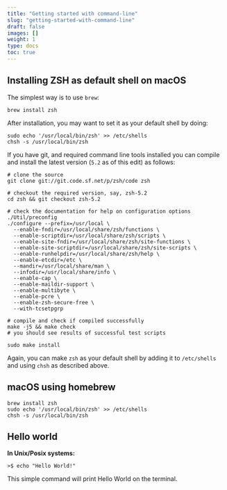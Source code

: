 ```yaml
---
title: "Getting started with command-line"
slug: "getting-started-with-command-line"
draft: false
images: []
weight: 1
type: docs
toc: true
---
```


## Installing ZSH as default shell on macOS
The simplest way is to use `brew`:

    brew install zsh
After installation, you may want to set it as your default shell by doing:

    sudo echo '/usr/local/bin/zsh' >> /etc/shells
    chsh -s /usr/local/bin/zsh

If you have git, and required command line tools installed you can compile and install the latest version (`5.2` as of this edit) as follows:

    # clone the source
    git clone git://git.code.sf.net/p/zsh/code zsh
    
    # checkout the required version, say, zsh-5.2
    cd zsh && git checkout zsh-5.2

    # check the documentation for help on configuration options
    ./Util/preconfig
    ./configure --prefix=/usr/local \
      --enable-fndir=/usr/local/share/zsh/functions \
      --enable-scriptdir=/usr/local/share/zsh/scripts \
      --enable-site-fndir=/usr/local/share/zsh/site-functions \
      --enable-site-scriptdir=/usr/local/share/zsh/site-scripts \
      --enable-runhelpdir=/usr/local/share/zsh/help \
      --enable-etcdir=/etc \
      --mandir=/usr/local/share/man \
      --infodir=/usr/local/share/info \
      --enable-cap \
      --enable-maildir-support \
      --enable-multibyte \
      --enable-pcre \
      --enable-zsh-secure-free \
      --with-tcsetpgrp
   
    # compile and check if compiled successfully
    make -j5 && make check
    # you should see results of successful test scripts

    sudo make install

Again, you can make `zsh` as your default shell by adding it to `/etc/shells` and using `chsh` as described above.

## macOS using homebrew
    brew install zsh
    sudo echo '/usr/local/bin/zsh' >> /etc/shells
    chsh -s /usr/local/bin/zsh

## Hello world
**In Unix/Posix systems:**

    >$ echo "Hello World!"

This simple command will print Hello World on the terminal.

